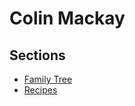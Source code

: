 # Colin Mackay

## Sections

* [Family Tree](https://colinangusmackay.github.io/family-tree)
* [Recipes](https://colinangusmackay.github.io/recipes)
